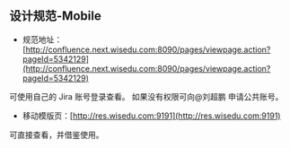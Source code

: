 ## 设计规范-Mobile

- 规范地址：[http://confluence.next.wisedu.com:8090/pages/viewpage.action?pageId=5342129](http://confluence.next.wisedu.com:8090/pages/viewpage.action?pageId=5342129)

可使用自己的 Jira 账号登录查看。
如果没有权限可向@刘超鹏 申请公共账号。

- 移动模版页：[http://res.wisedu.com:9191](http://res.wisedu.com:9191)

可直接查看，并借鉴使用。
